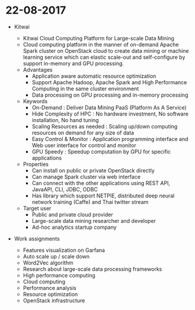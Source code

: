 # 22-08-2017


* Kitwai
  * Kitwai Cloud Computing Platform for Large-scale Data Mining
  * Cloud computing platform in the manner of on-demand Apache Spark cluster on OpenStack cloud to create data mining or machine learning service which can elastic scale-out and self-configure by support in-memory and GPU processing.
  * Advantages
    * Application aware automatic resource optimization
    * Support Apache Hadoop, Apache Spark and High Performance Computing in the same cluster environment
    * Data processing on GPU processing and in-memory processing
  * Keywords
    * On-Demand : Deliver Data Mining PaaS (Platform As A Service)
    * Hide Complexity of HPC : No hardware investment, No software installation, No hand tuning
    * Scaling Resources as needed : Scaling up/down computing resources on demand for any size of data
    * Easy Control & Monitor : Application programming interface and Web user interface for control and monitor
    * GPU Speedy : Speedup computation by GPU for specific applications
  * Properties
    * Can install on public or private OpenStack directly
    * Can manage Spark cluster via web interface
    * Can connect with the other applications using REST API, JavaAPI, CLI, JDBC, ODBC
    * Has library which support NETPIE, distributed deep neural network training (Caffe) and Thai twitter stream
  * Target user
    * Public and private cloud provider
    * Large-scale data mining researcher and developer
    * Ad-hoc analytics startup company

* Work assignments
  * Features visualization on Garfana
  * Auto scale up / scale down
  * Word2Vec algorithm
  * Research about large-scale data processing frameworks
  * High performance computing
  * Cloud computing
  * Performance analysis
  * Resource optimization
  * OpenStack infrastructure
